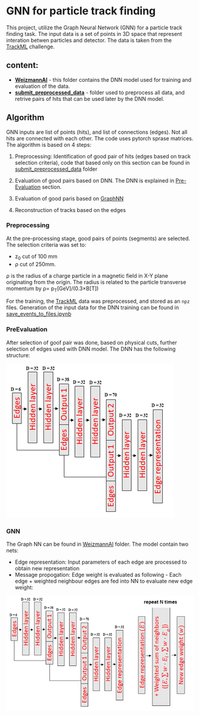 # GNN for particle track finding

This project, utilize the Graph Neural Network (GNN) for a particle track finding task.
The input data is a set of points in 3D space that represent interation betwen particles and detector. The data is taken from the [TrackML](https://competitions.codalab.org/competitions/20112) challenge.

## content:
* **[WeizmannAI](#algorithm)** - this folder contains the DNN model used for training and evaluation of the data.
* **[submit_preprocessed_data](#preprocessing)**  - folder used to preprocess all data, and retrive pairs of hits that can be used later by the DNN model.

## Algorithm

GNN inputs are list of points (hits), and list of connections (edges). Not all hits are connected with each other. The code uses pytorch sprase matrices. The algorithm is based on 4 steps:

1. Preprocessing: Identification of good pair of hits (edges based on track selection criteria), code that based only on this section can be found in [submit_preprocessed_data](submit_preprocessed_data) folder

2. Evaluation of good pairs based on DNN. The DNN is explained in [Pre-Evaluation](#preevaluation) section.

3. Evaluation of good paris based on [GraphNN](#gnn)

4. Reconstruction of tracks based on the edges

### Preprocessing

At the pre-processing stage, good pairs of points (segments) are selected. The selection criteria was set to:
* z<sub>0</sub> cut of 100 mm
* &rho; cut of 250mm. 

&rho; is the radius of a charge particle in a magnetic field in X-Y plane originating from the origin. The radius is related to the particle transverse momentum by &rho;= p<sub>T</sub>[GeV]/(0.3&times;B[T])

For the training, the [TrackML](https://competitions.codalab.org/competitions/20112) data was preprocessed, and stored as an `npz` files. Generation of the input data for the DNN training can be found in [save_events_to_files.ipynb](../notebooks/save_events_to_files.ipynb)

### PreEvaluation

After selection of goof pair was done, based on physical cuts, further selection of edges used with DNN model. The DNN has the following structure: 

![PreTrainModel](WeizmannAI/images/PreTrainModel.png?raw=true "PreTrainModel: for edge pre-estimation")

### GNN

The Graph NN can be found in [WeizmannAI](WeizmannAI/) folder. The model contain two nets:
- Edge representation: Input parameters of each edge are processed to obtain new representation
- Message propogation: Edge weight is evaluated as following - Each edge + weighted neighbour edges are fed into NN to evaluate new edge weight:

![GNN_model](WeizmannAI/images/GNN_model.png?raw=true "GNN_model: for edge classification")






